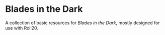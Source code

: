 # Blades in the Dark

A collection of basic resources for _Blades in the Dark_, mostly designed for use with Roll20.
